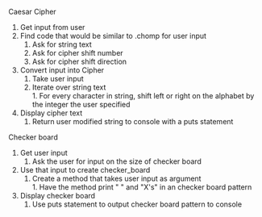 Caesar Cipher

1. Get input from user   
  1. Find code that would be similar to .chomp for user input   
      1. Ask for string text   
      1. Ask for cipher shift number  
      1. Ask for cipher shift direction   
1. Convert input into Cipher  
    1. Take user input  
      1. Iterate over string text  
        1. For every character in string, shift left or right on the alphabet by the integer the user specified   
1. Display cipher text   
    1. Return user modified string to console with a puts statement  

Checker board

1. Get user input  
      1. Ask the user for input on the size of checker board   
1. Use that input to create checker_board  
      1. Create a method that takes user input as argument   
        1. Have the method print " " and "X's" in an checker board pattern  
1. Display checker board   
      1. Use puts statement to output checker board pattern to console  
